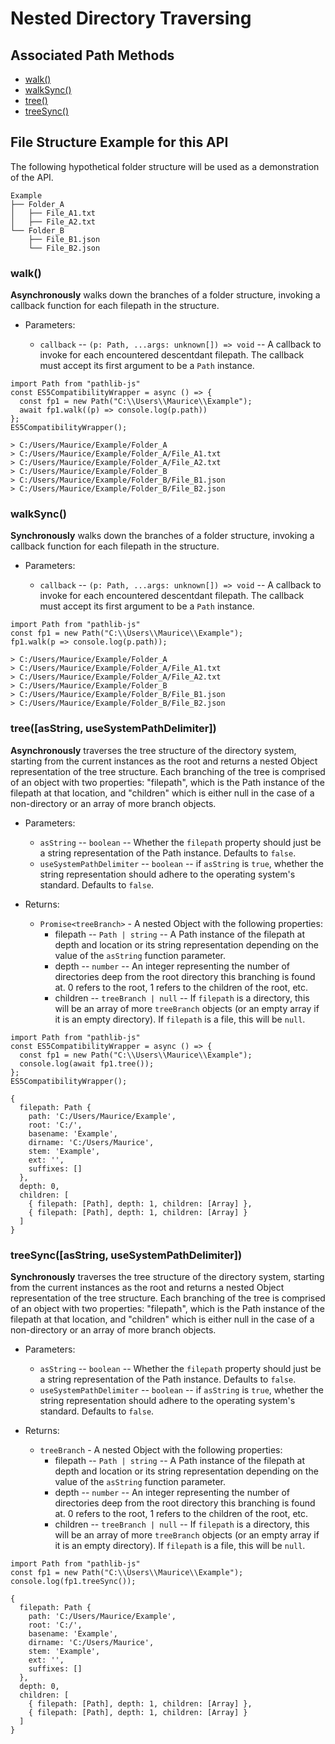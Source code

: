 # Nested Directory Traversing

## Associated Path Methods

- [walk()](#walk)
- [walkSync()](#walkSync)
- [tree()](#tree)
- [treeSync()](#treeSync)

## File Structure Example for this API

The following hypothetical folder structure will be used as a demonstration of the API.

```
Example
├── Folder_A
│   ├── File_A1.txt
│   ├── File_A2.txt
└── Folder_B
    ├── File_B1.json
    └── File_B2.json
```

### walk() <a name = "#walk"></a>

**Asynchronously** walks down the branches of a folder structure, invoking a callback function for each filepath in the structure.

- Parameters:

  - `callback` -- `(p: Path, ...args: unknown[]) => void` -- A callback to invoke for each encountered descentdant filepath. The callback must accept its first argument to be a `Path` instance.

```
import Path from "pathlib-js"
const ES5CompatibilityWrapper = async () => {
  const fp1 = new Path("C:\\Users\\Maurice\\Example");
  await fp1.walk((p) => console.log(p.path))
};
ES5CompatibilityWrapper();

> C:/Users/Maurice/Example/Folder_A
> C:/Users/Maurice/Example/Folder_A/File_A1.txt
> C:/Users/Maurice/Example/Folder_A/File_A2.txt
> C:/Users/Maurice/Example/Folder_B
> C:/Users/Maurice/Example/Folder_B/File_B1.json
> C:/Users/Maurice/Example/Folder_B/File_B2.json

```

### walkSync() <a name = "#walkSync"></a>

**Synchronously** walks down the branches of a folder structure, invoking a callback function for each filepath in the structure.

- Parameters:

  - `callback` -- `(p: Path, ...args: unknown[]) => void` -- A callback to invoke for each encountered descentdant filepath. The callback must accept its first argument to be a `Path` instance.

```
import Path from "pathlib-js"
const fp1 = new Path("C:\\Users\\Maurice\\Example");
fp1.walk(p => console.log(p.path));

> C:/Users/Maurice/Example/Folder_A
> C:/Users/Maurice/Example/Folder_A/File_A1.txt
> C:/Users/Maurice/Example/Folder_A/File_A2.txt
> C:/Users/Maurice/Example/Folder_B
> C:/Users/Maurice/Example/Folder_B/File_B1.json
> C:/Users/Maurice/Example/Folder_B/File_B2.json
```

### tree([asString, useSystemPathDelimiter]) <a name = "#tree"></a>

**Asynchronously** traverses the tree structure of the directory system, starting from the current instances as the root and returns a nested Object representation of the tree structure. Each branching of the tree is comprised of an object with two properties: "filepath", which is the Path instance of the filepath at that location, and "children" which is either null in the case of a non-directory or an array of more branch objects.

- Parameters:

  - `asString` -- `boolean` -- Whether the `filepath` property should just be a string representation of the Path instance. Defaults to `false`.
  - `useSystemPathDelimiter` -- `boolean` -- if `asString` is `true`, whether the string representation should adhere to the operating system's standard. Defaults to `false`.

- Returns:
  - `Promise<treeBranch>` - A nested Object with the following properties:
    - filepath -- `Path | string` -- A Path instance of the filepath at depth and location or its string representation depending on the value of the `asString` function parameter.
    - depth -- `number` -- An integer representing the number of directories deep from the root directory this branching is found at. 0 refers to the root, 1 refers to the children of the root, etc.
    - children -- `treeBranch | null` -- If `filepath` is a directory, this will be an array of more `treeBranch` objects (or an empty array if it is an empty directory). If `filepath` is a file, this will be `null`.

```
import Path from "pathlib-js"
const ES5CompatibilityWrapper = async () => {
  const fp1 = new Path("C:\\Users\\Maurice\\Example");
  console.log(await fp1.tree());
};
ES5CompatibilityWrapper();

{
  filepath: Path {
    path: 'C:/Users/Maurice/Example',
    root: 'C:/',
    basename: 'Example',
    dirname: 'C:/Users/Maurice',
    stem: 'Example',
    ext: '',
    suffixes: []
  },
  depth: 0,
  children: [
    { filepath: [Path], depth: 1, children: [Array] },
    { filepath: [Path], depth: 1, children: [Array] }
  ]
}
```

### treeSync([asString, useSystemPathDelimiter]) <a name = "#treeSync"></a>

**Synchronously** traverses the tree structure of the directory system, starting from the current instances as the root and returns a nested Object representation of the tree structure. Each branching of the tree is comprised of an object with two properties: "filepath", which is the Path instance of the filepath at that location, and "children" which is either null in the case of a non-directory or an array of more branch objects.

- Parameters:

  - `asString` -- `boolean` -- Whether the `filepath` property should just be a string representation of the Path instance. Defaults to `false`.
  - `useSystemPathDelimiter` -- `boolean` -- if `asString` is `true`, whether the string representation should adhere to the operating system's standard. Defaults to `false`.

- Returns:
  - `treeBranch` - A nested Object with the following properties:
    - filepath -- `Path | string` -- A Path instance of the filepath at depth and location or its string representation depending on the value of the `asString` function parameter.
    - depth -- `number` -- An integer representing the number of directories deep from the root directory this branching is found at. 0 refers to the root, 1 refers to the children of the root, etc.
    - children -- `treeBranch | null` -- If `filepath` is a directory, this will be an array of more `treeBranch` objects (or an empty array if it is an empty directory). If `filepath` is a file, this will be `null`.

```
import Path from "pathlib-js"
const fp1 = new Path("C:\\Users\\Maurice\\Example");
console.log(fp1.treeSync());

{
  filepath: Path {
    path: 'C:/Users/Maurice/Example',
    root: 'C:/',
    basename: 'Example',
    dirname: 'C:/Users/Maurice',
    stem: 'Example',
    ext: '',
    suffixes: []
  },
  depth: 0,
  children: [
    { filepath: [Path], depth: 1, children: [Array] },
    { filepath: [Path], depth: 1, children: [Array] }
  ]
}
```
